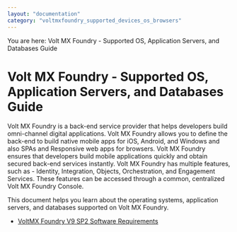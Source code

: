 ```yaml
---
layout: "documentation"
category: "voltmxfoundry_supported_devices_os_browsers"
---
```


You are here: Volt MX Foundry - Supported OS, Application Servers, and Databases Guide

# Volt MX Foundry - Supported OS, Application Servers, and Databases Guide

Volt MX Foundry is a back-end service provider that helps developers build omni-channel digital applications. Volt MX Foundry allows you to define the back-end to build native mobile apps for iOS, Android, and Windows and also SPAs and Responsive web apps for browsers. Volt MX Foundry ensures that developers build mobile applications quickly and obtain secured back-end services instantly. Volt MX Foundry has multiple features, such as - Identity, Integration, Objects, Orchestration, and Engagement Services. These features can be accessed through a common, centralized Volt MX Foundry Console.

This document helps you learn about the operating systems, application servers, and databases supported on Volt MX Foundry.

- [VoltMX Foundry V9 SP2 Software Requirements](FoundryV9SP2.html)


